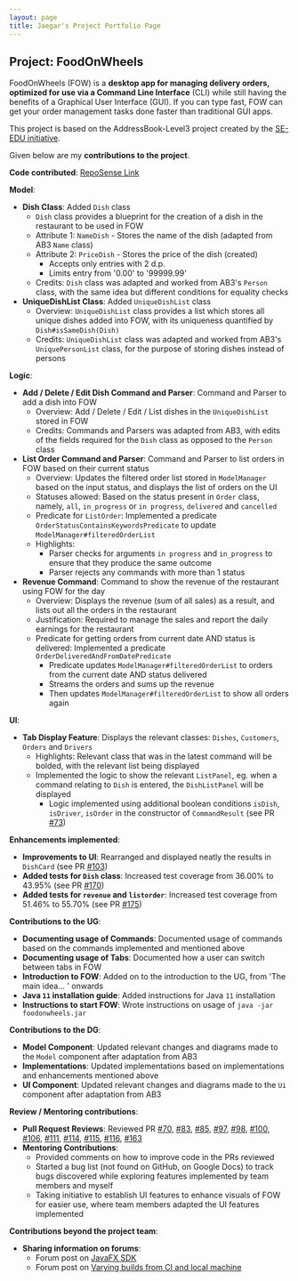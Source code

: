 ```yaml
---
layout: page
title: Jaegar's Project Portfolio Page
---
```


## Project: FoodOnWheels

FoodOnWheels (FOW) is a **desktop app for managing delivery orders,
optimized for use via a Command Line Interface** (CLI) while still having the benefits
of a Graphical User Interface (GUI).
If you can type fast, FOW can get your order management tasks done faster
than traditional GUI apps.

This project is based on the AddressBook-Level3 project created by the [SE-EDU initiative](https://se-education.org).

Given below are my **contributions to the project**.

**Code contributed**: [RepoSense Link](https://nus-cs2103-ay2122s2.github.io/tp-dashboard/?search=jaegarpoon&breakdown=true&sort=groupTitle&sortWithin=title&since=2022-02-18&timeframe=commit&mergegroup=&groupSelect=groupByRepos&checkedFileTypes=docs~functional-code~test-code~other)

**Model**:
* **Dish Class**: Added `Dish` class
  * `Dish` class provides a blueprint for the creation of a dish in the restaurant to be
  used in FOW
  * Attribute 1: `NameDish` - Stores the name of the dish (adapted from AB3 `Name` class)
  * Attribute 2: `PriceDish` - Stores the price of the dish (created) 
    * Accepts only entries with 2 d.p.
    * Limits entry from '0.00' to '99999.99'
  * Credits: `Dish` class was adapted and worked from AB3's `Person` class, with the same idea
  but different conditions for equality checks
* **UniqueDishList Class**: Added `UniqueDishList` class
  * Overview: `UniqueDishList` class provides a list which stores all unique dishes added into FOW,
  with its uniqueness quantified by `Dish#isSameDish(Dish)`
  * Credits: `UniqueDishList` class was adapted and worked from AB3's `UniquePersonList` class, for the
  purpose of storing dishes instead of persons


**Logic**:
* **Add / Delete / Edit Dish Command and Parser**: Command and Parser to add a dish into FOW
  * Overview: Add / Delete / Edit / List dishes in the `UniqueDishList` stored in FOW
  * Credits: Commands and Parsers was adapted from AB3, with edits of the fields required for the `Dish` class as opposed
  to the `Person` class
* **List Order Command and Parser**: Command and Parser to list orders in FOW based on their current status
  * Overview: Updates the filtered order list stored in `ModelManager` based on the input status,
  and displays the list of orders on the UI
  * Statuses allowed: Based on the status present in `Order` class, namely, `all`, 
  `in_progress` or `in progress`, `delivered` and `cancelled`
  * Predicate for `ListOrder`: Implemented a predicate `OrderStatusContainsKeywordsPredicate` 
  to update `ModelManager#filteredOrderList`
  * Highlights: 
    * Parser checks for arguments `in progress` and `in_progress` to ensure that they produce the
    same outcome
    * Parser rejects any commands with more than 1 status 
* **Revenue Command**: Command to show the revenue of the restaurant using FOW for the day
  * Overview: Displays the revenue (sum of all sales) as a result, and lists out all the orders
  in the restaurant
  * Justification: Required to manage the sales and report the daily earnings for the restaurant
  * Predicate for getting orders from current date AND status is delivered: Implemented a predicate
  `OrderDeliveredAndFromDatePredicate`
    * Predicate updates `ModelManager#filteredOrderList` to orders from the current date AND status 
    delivered
    * Streams the orders and sums up the revenue
    * Then updates `ModelManager#filteredOrderList` to show all orders again
    
**UI**:
* **Tab Display Feature**: Displays the relevant classes: `Dishes`, `Customers`, `Orders` and `Drivers`
  * Highlights: Relevant class that was in the latest command will be bolded, with the relevant list being
    displayed
  * Implemented the logic to show the relevant `ListPanel`, eg. when a command relating to `Dish` is 
  entered, the `DishListPanel` will be displayed
    * Logic implemented using additional boolean conditions `isDish`, `isDriver`, `isOrder` in the 
    constructor of `CommandResult` (see PR [\#73](https://github.com/AY2122S2-CS2103-F10-2/tp/pull/73))

**Enhancements implemented**:
* **Improvements to UI**: Rearranged and displayed neatly the results in `DishCard` (see PR [\#103](https://github.com/AY2122S2-CS2103-F10-2/tp/pull/103))
* **Added tests for `Dish` class**: Increased test coverage from 36.00% to 43.95% (see PR [\#170](https://github.com/AY2122S2-CS2103-F10-2/tp/pull/170))
* **Added tests for `revenue` and `listorder`**: Increased test coverage from 51.46% to 55.70% (see PR [\#175](https://github.com/AY2122S2-CS2103-F10-2/tp/pull/175))

**Contributions to the UG**:
* **Documenting usage of Commands**: Documented usage of commands based on the commands implemented and mentioned
above
* **Documenting usage of Tabs**: Documented how a user can switch between tabs in FOW
* **Introduction to FOW**: Added on to the introduction to the UG, from 'The main idea... ' onwards
* **Java `11` installation guide**: Added instructions for Java `11` installation
* **Instructions to start FOW**: Wrote instructions on usage of `java -jar foodonwheels.jar`

**Contributions to the DG**:
* **Model Component**: Updated relevant changes and diagrams made to the `Model` component after adaptation from AB3
* **Implementations**: Updated implementations based on implementations and enhancements mentioned above
* **UI Component**: Updated relevant changes and diagrams made to the `Ui` component after adaptation from AB3

**Review / Mentoring contributions**:
* **Pull Request Reviews**: Reviewed PR [\#70](https://github.com/AY2122S2-CS2103-F10-2/tp/pull/70), [\#83](https://github.com/AY2122S2-CS2103-F10-2/tp/pull/83), 
[\#85](https://github.com/AY2122S2-CS2103-F10-2/tp/pull/85), [\#97](https://github.com/AY2122S2-CS2103-F10-2/tp/pull/97), [\#98](https://github.com/AY2122S2-CS2103-F10-2/tp/pull/98), 
[\#100](https://github.com/AY2122S2-CS2103-F10-2/tp/pull/100), [\#106](https://github.com/AY2122S2-CS2103-F10-2/tp/pull/106), [\#111](https://github.com/AY2122S2-CS2103-F10-2/tp/pull/111), 
[\#114](https://github.com/AY2122S2-CS2103-F10-2/tp/pull/114), [\#115](https://github.com/AY2122S2-CS2103-F10-2/tp/pull/115), [\#116](https://github.com/AY2122S2-CS2103-F10-2/tp/pull/116), 
[\#163](https://github.com/AY2122S2-CS2103-F10-2/tp/pull/163)
* **Mentoring Contributions**: 
  * Provided comments on how to improve code in the PRs reviewed
  * Started a bug list (not found on GitHub, on Google Docs) to track bugs discovered while exploring
  features implemented by team members and myself
  * Taking initiative to establish UI features to enhance visuals of FOW for easier use, where team members
  adapted the UI features implemented

**Contributions beyond the project team**:
* **Sharing information on forums**: 
  * Forum post on [JavaFX SDK](https://github.com/nus-cs2103-AY2122S2/forum/issues/66)
  * Forum post on [Varying builds from CI and local machine](https://github.com/nus-cs2103-AY2122S2/forum/issues/122)


